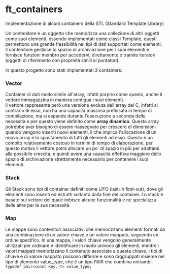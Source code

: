# ft_containers
Implementazione di alcuni containers della STL (Standard Template Library)

Un contenitore è un oggetto che memorizza una collezione di altri oggetti come suoi elementi. 
essendo implementati come classi Template, questi permettono una grande flessibilità nei tipi di dati supportati come elementi.
Il contenitore gestisce lo spazio di archiviazione per i suoi elementi e fornisce funzioni membro per accedervi, 
direttamente o tramite iteratori (oggetti di riferimento con proprietà simili ai puntatori).

In questo progetto sono stati implementati 3 containers:

<strong><h3>Vector</h3></strong>
Container di dati molto simile all'array, infatti porprio come questo, anche il vettore immagazzina in maniera contigua i suoi elementi.<br>
Il vettore rappresenta però una versione evoluta dell'array del C, infatti al contrario di esso, non ha una capacità massima prefissata in tempo di compilazione, ma si espande durante l'esecuzione a seconda delle necessità e per questo viene definito come <strong>array dinamico</strong>.
Questo array potrebbe aver bisogno di essere riassegnato per crescere di dimensioni quando vengono inseriti nuovi elementi, il che implica l'allocazione di un nuovo array e lo spostamento di tutti gli elementi ad esso. 
Questo è un compito relativamente costoso in termini di tempo di elaborazione, per questo motivo il vettore potrà allocare un po' di spazio in più per adattarsi alla possibile crescita, e quindi avere una capacità effettiva maggiore dello spazio di archiviazione strettamente necessario per contenere i suoi elementi.

<strong><h3>Stack</h3></strong>
Gli Stack sono tipi di container definiti come LIFO (last-in first-out), dove gli elementi sono inseriti ed estratti soltanto dalla fine del container.
Lo stack é basato sul vettore del quale inibisce alcune funzionalità e ne specializza delle altre per le sue necessità.


<strong><h3>Map</h3></strong>
Le mappe sono contenitori associativi che memorizzano elementi formati da una combinazione di un valore chiave e un valore mappato, seguendo un ordine specifico.
In una mappa, i valori chiave vengono generalmente utilizzati per ordinare e identificare in modo univoco gli elementi, mentre i valori mappati memorizzano il contenuto associato a questa chiave. I tipi di chiave e di valore mappato possono differire e sono raggruppati insieme nel tipo di elemento value_type, che è un tipo PAIR che combina entrambi.<br>
<code>typedef pair<const Key, T> value_type;</code>
